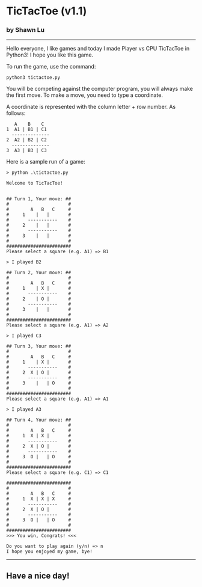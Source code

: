 # TicTacToe  (v1.1)
### by Shawn Lu

---

Hello everyone, I like games and today I made Player vs CPU TicTacToe in Python3! I hope you like this game.

To run the game, use the command:
```
python3 tictactoe.py
```

You will be competing against the computer program, you will always make the first move. To make a move, you need to type a coordinate.

A coordinate is represented with the column letter + row number. As follows:

```
   A    B    C
1  A1 | B1 | C1
  --------------
2  A2 | B2 | C2
  --------------
3  A3 | B3 | C3
```

Here is a sample run of a game:
```
> python .\tictactoe.py

Welcome to TicTacToe!


## Turn 1, Your move: ##
#                      #
#        A   B   C     #
#     1    |   |       #
#       -----------    #
#     2    |   |       #
#       -----------    #
#     3    |   |       #
#                      #
########################
Please select a square (e.g. A1) => B1

> I played B2

## Turn 2, Your move: ##
#                      #
#        A   B   C     #
#     1    | X |       #
#       -----------    #
#     2    | O |       #
#       -----------    #
#     3    |   |       #
#                      #
########################
Please select a square (e.g. A1) => A2

> I played C3

## Turn 3, Your move: ##
#                      #
#        A   B   C     #
#     1    | X |       #
#       -----------    #
#     2  X | O |       #
#       -----------    #
#     3    |   | O     #
#                      #
########################
Please select a square (e.g. A1) => A1

> I played A3

## Turn 4, Your move: ##
#                      #
#        A   B   C     #
#     1  X | X |       #
#       -----------    #
#     2  X | O |       #
#       -----------    #
#     3  O |   | O     #
#                      #
########################
Please select a square (e.g. C1) => C1

########################
#                      #
#        A   B   C     #
#     1  X | X | X     #
#       -----------    #
#     2  X | O |       #
#       -----------    #
#     3  O |   | O     #
#                      #
########################
>>> You win, Congrats! <<<

Do you want to play again (y/n) => n
I hope you enjoyed my game, bye!

```

---
## Have a nice day!